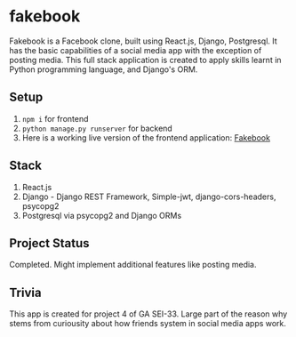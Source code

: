 # fakebook
Fakebook is a Facebook clone, built using React.js, Django, Postgresql. It has the basic capabilities of a social media app with the exception of posting media. This full stack application is created to apply skills learnt in Python programming language, and Django's ORM.

## Setup
1. `npm i` for frontend
2. `python manage.py runserver` for backend
3. Here is a working live version of the frontend application: [Fakebook](https://mango-fakebook.netlify.app/)

## Stack
1. React.js
2. Django - Django REST Framework, Simple-jwt, django-cors-headers, psycopg2
3. Postgresql via psycopg2 and Django ORMs

## Project Status
Completed. Might implement additional features like posting media.

## Trivia
This app is created for project 4 of GA SEI-33. Large part of the reason why stems from curiousity about how friends system in social media apps work.
